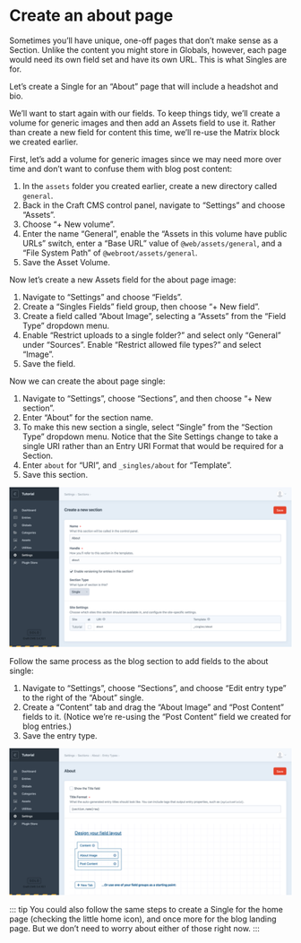 # Create an about page

Sometimes you’ll have unique, one-off pages that don’t make sense as a Section. Unlike the content you might store in Globals, however, each page would need its own field set and have its own URL. This is what Singles are for.

Let’s create a Single for an “About” page that will include a headshot and bio.

We’ll want to start again with our fields. To keep things tidy, we’ll create a volume for generic images and then add an Assets field to use it. Rather than create a new field for content this time, we’ll re-use the Matrix block we created earlier.

First, let’s add a volume for generic images since we may need more over time and don’t want to confuse them with blog post content:

1. In the `assets` folder you created earlier, create a new directory called `general`.
2. Back in the Craft CMS control panel, navigate to “Settings” and choose “Assets”.
3. Choose “+ New volume”.
4. Enter the name “General”, enable the “Assets in this volume have public URLs” switch, enter a “Base URL” value of `@web/assets/general`, and a “File System Path” of `@webroot/assets/general`.
5. Save the Asset Volume.

Now let’s create a new Assets field for the about page image:

1. Navigate to “Settings” and choose “Fields”.
2. Create a “Singles Fields” field group, then choose “+ New field”.
3. Create a field called “About Image”, selecting a “Assets” from the “Field Type” dropdown menu.
4. Enable “Restrict uploads to a single folder?” and select only “General” under “Sources”. Enable “Restrict allowed file types?” and select “Image”.
5. Save the field.

Now we can create the about page single:

1. Navigate to “Settings”, choose “Sections”, and then choose “+ New section”.
2. Enter “About” for the section name.
3. To make this new section a single, select “Single” from the “Section Type” dropdown menu. Notice that the Site Settings change to take a single URI rather than an Entry URI Format that would be required for a Section.
4. Enter `about` for “URI”, and `_singles/about` for “Template”.
5. Save this section.

<BrowserShot url="https://localhost:8080/admin/settings/sections/new" :link="false" caption="Settings for the new about single.">
<img src="../../images/tutorial-about-single.png" alt="Screenshot of new single fields" />
</BrowserShot>

Follow the same process as the blog section to add fields to the about single:

1. Navigate to “Settings”, choose “Sections”, and choose “Edit entry type” to the right of the “About” single.
2. Create a “Content” tab and drag the “About Image” and “Post Content” fields to it. (Notice we’re re-using the “Post Content” field we created for blog entries.)
3. Save the entry type.

<BrowserShot url="https://localhost:8080/admin/settings/sections/2/entrytypes/2" :link="false" caption="The new about single’s field layout configuration.">
<img src="../../images/tutorial-about-field-layout.png" alt="Screenshot of about field type configuration" />
</BrowserShot>

::: tip
You could also follow the same steps to create a Single for the home page (checking the little home icon), and once more for the blog landing page. But we don’t need to worry about either of those right now.
:::
